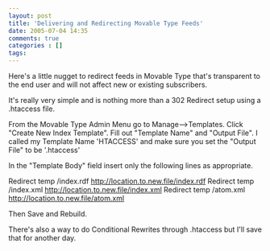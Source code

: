 ```yaml
---
layout: post
title: 'Delivering and Redirecting Movable Type Feeds'
date: 2005-07-04 14:35
comments: true
categories : []
tags:
---
```

Here's a little nugget to redirect feeds in Movable Type that's transparent to the end user and will not affect new or existing subscribers.

It's really very simple and is nothing more than a 302 Redirect setup using a .htaccess file.

From the Movable Type Admin Menu go to Manage-->Templates.
Click "Create New Index Template".
Fill out "Template Name" and "Output File". I called my Template Name 'HTACCESS' and make sure you set the "Output File" to be '.htaccess'

In the "Template Body" field insert only the following lines as appropriate.

Redirect temp /index.rdf http://location.to.new.file/index.rdf
Redirect temp /index.xml http://location.to.new.file/index.xml
Redirect temp /atom.xml http://location.to.new.file/atom.xml

Then Save and Rebuild.

There's also a way to do Conditional Rewrites through .htaccess but I'll save that for another day.

